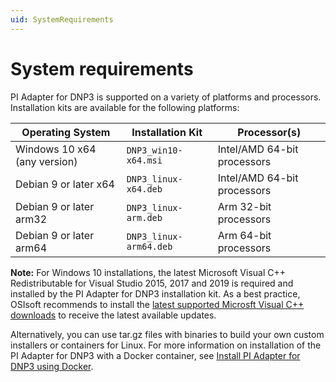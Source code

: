 ```yaml
---
uid: SystemRequirements
---
```


# System requirements

PI Adapter for DNP3 is supported on a variety of platforms and processors. Installation kits are available for the following platforms:

| Operating System | Installation Kit | Processor(s) |
|-------------------|----------------------------------|-------------|
| Windows 10 x64 (any version)  | `DNP3_win10-x64.msi`     | Intel/AMD 64-bit processors |
| Debian 9 or later x64 | `DNP3_linux-x64.deb`     | Intel/AMD 64-bit processors |
| Debian 9 or later arm32 | `DNP3_linux-arm.deb`  | Arm 32-bit processors |
| Debian 9 or later arm64 | `DNP3_linux-arm64.deb`  | Arm 64-bit processors |

**Note:** For Windows 10 installations, the latest Microsoft Visual C++ Redistributable for Visual Studio 2015, 2017 and 2019 is required and installed by the PI Adapter for DNP3 installation kit. As a best practice, OSIsoft recommends to install the [latest supported Microsft Visual C++ downloads](https://support.microsoft.com/en-us/help/2977003/the-latest-supported-visual-c-downloads) to receive the latest available updates.

Alternatively, you can use tar.gz files with binaries to build your own custom installers or containers for Linux. For more information on installation of the PI Adapter for DNP3 with a Docker container, see [Install PI Adapter for DNP3 using Docker](xref:InstallPIAdapterForDNP3UsingDocker).
